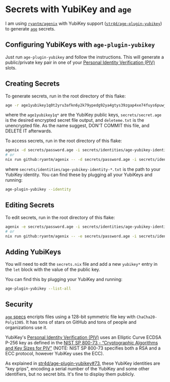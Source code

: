 # Secrets with YubiKey and `age`

I am using [`ryantm/agenix`](https://github.com/ryantm/agenix) with YubiKey support
([`str4d/age-plugin-yubikey`](https://github.com/str4d/age-plugin-yubikey))
to generate [`age`](https://github.com/FiloSottile/age) secrets.

## Configuring YubiKeys with `age-plugin-yubikey`

Just run `age-plugin-yubikey` and follow the instructions.
This will generate a public/private key pair in one of your
[Personal Identity Verification (PIV)](https://www.yubico.com/authentication-standards/smart-card/) slots.

## Creating Secrets

To generate secrets, run in the root directory of this flake:

```bash
age -r age1yubikey1q0t2yru3afkn6y2k79ypedg92ya4gtys39zgap4xe74fuys6puwjkd3nuuq -r age1yubikey1qf85namdsrxlvqvlgxrzcsefxnyem56jenkycxy7du87medwwsp35t3958e -o secrets/password.age deleteme.txt
```

where the `age1yubikey1q*` are the YubiKey public keys,
`secrets/secret.age` is the desired encrypted secret file output,
and `deleteme.txt` is the unencrypted file.
As the name suggest, DON'T COMMIT this file, and DELETE IT afterwards.

To access secrets, run in the root directory of this flake:

```bash
agenix -d secrets/password.age -i secrets/identities/age-yubikey-identity-*.txt
# or
nix run github:ryantm/agenix -- -d secrets/password.age -i secrets/identities/age-yubikey-identity-*.txt
```

where `secrets/identities/age-yubikey-identity-*.txt` is the path to your YubiKey identity.
You can find these by plugging all your YubiKeys and running:

```bash
age-plugin-yubikey --identity
```

## Editing Secrets

To edit secrets, run in the root directory of this flake:

```bash
agenix -e secrets/password.age -i secrets/identities/age-yubikey-identity-*.txt
# or
nix run github:ryantm/agenix -- -e secrets/password.age -i secrets/identities/age-yubikey-identity-*.txt
```

## Adding YubiKeys

You will need to edit the `secrets.nix` file and add a new `yubikey*`
entry in the `let` block with the value of the public key.

You can find this by plugging your YubiKey and running:

```bash
age-plugin-yubikey --list-all
```

## Security

[`age` specs](https://github.com/C2SP/C2SP/blob/main/age.md) encripts files using
a 128-bit symmetric file key with `ChaCha20-Poly1305`.
It has tons of stars on GitHub and tons of people and organizations use it.

YubiKey's [Personal Identity Verification (PIV)](https://www.yubico.com/authentication-standards/smart-card/)
uses an Elliptic Curve ECDSA P-256 key as defined in the
[NIST SP 800-73 - “Cryptographic Algorithms and Key Sizes for PIV”](https://csrc.nist.gov/pubs/sp/800/73/final)
(NOTE: NIST SP 800-73 specifies both a RSA and a ECC protocol, however YubiKey uses the ECC).

As explained in [str4d/age-plugin-yubikey#73](https://github.com/str4d/age-plugin-yubikey/issues/73),
these YubiKey identities are "key grips",
encoding a serial number of the YubiKey and some other identifiers,
but no secret bits.
It's fine to display them publicly.
